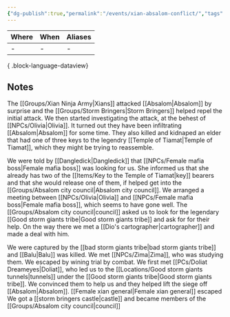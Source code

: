 ```yaml
---
{"dg-publish":true,"permalink":"/events/xian-absalom-conflict/","tags":["event"],"dgShowBacklinks":true,"dgShowLocalGraph":true,"noteIcon":"event","created":"2023-12-28T13:18:43.619+01:00","updated":"2024-01-18T10:46:30.638+01:00"}
---
```


| Where | When | Aliases |
| ----- | ---- | ------- |
| \-    | \-   | \-      |

{ .block-language-dataview}
## Notes
The [[Groups/Xian Ninja Army\|Xians]] attacked [[Absalom\|Absalom]] by surprise and the [[Groups/Storm Bringers\|Storm Bringers]] helped repel the initial attack. We then started investigating the attack, at the behest of [[NPCs/Olivia\|Olivia]]. 
It turned out they have been infiltrating [[Absalom\|Absalom]] for some time. They also killed and kidnaped an elder that had one of three keys to the legendry [[Temple of Tiamat\|Temple of Tiamat]], which they might be trying to reassemble.
 
We were told by [[Dangledick\|Dangledick]] that [[NPCs/Female mafia boss\|Female mafia boss]] was looking for us. She informed us that she already has two of the [[Items/Key to the Temple of Tiamat\|key]] bearers and that she would release one of them, if helped get into the [[Groups/Absalom city council\|Absalom city council]]. We arranged a meeting between [[NPCs/Olivia\|Olivia]] and [[NPCs/Female mafia boss\|Female mafia boss]], which seems to have gone well.
The [[Groups/Absalom city council\|council]] asked us to look for the legendary [[Good storm giants tribe\|Good storm giants tribe]] and ask for for their help. On the way there we met a [[Dio's cartographer\|cartographer]] and made a deal with him.

We were captured by the [[bad storm giants tribe\|bad storm giants tribe]] and [[Balu\|Balu]] was killed. We met [[NPCs/Zima\|Zima]], who was studying them. We escaped by wining trial by combat. We first met [[PCs/Doliat Dreameyes\|Doliat]], who led us to the [[Locations/Good storm giants tunnels\|tunnels]] under the [[Good storm giants tribe\|Good storm giants tribe]].
We convinced them to help us and they helped lift the siege off [[Absalom\|Absalom]]. 
[[Female xian general\|Female xian general]] escaped
We got a [[storm bringers castle\|castle]] and became members of the [[Groups/Absalom city council\|council]]